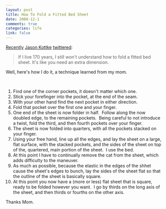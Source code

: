 ```yaml
--- 
layout: post
title: How To Fold a Fitted Bed Sheet
date: 2008-12-1
comments: true
categories: life
link: false
---
```

<a title="A tweet" href="http://twitter.com/jkottke/status/1019760669">Recently</a> <a title="Kottke.net" href="http://kottke.net">Jason Kottke</a> <a title="Twitter" href="http://twitter.com">twittered</a>:
<blockquote>If I live 170 years, I still won't understand how to fold a fitted bed sheet. It's like you need an extra dimension.</blockquote>
Well, here's how I do it, a technique learned from my mom.

 
<ol>
	<li>Find one of the corner pockets, it doesn't matter which one.</li>
	<li>Stick your forefinger into the pocket, at the end of the seam.</li>
	<li>With your other hand find the next pocket in either direction.</li>
	<li>Fold that pocket over the first one and your finger.</li>
	<li>One end of the sheet is now folder in half.  Follow along the now doubled edge, to the remaining pockets.  Being careful to not introduce a twist, fold the third, and then fourth pockets over your finger.</li>
	<li>The sheet is now folded into quarters, with all the pockets stacked on your finger.</li>
	<li>Using your free hand, line up all the edges, and lay the sheet on a large, flat surface, with the stacked pockets, and the sides of the sheet on top of the, quartered, main portion of the sheet.  I use the bed.</li>
	<li>At this point I have to continually remove the cat from the sheet, which adds difficulty to the maneuver.</li>
	<li>As much as possible, because the elastic in the edges of the shhet cause the sheet's edges to bunch, lay the sides of the sheet flat so that the outline of the sheet is basically square.  </li>
	<li>At this point you now have a (more or less) flat sheet that is square, ready to be folded however you want.  I go by thirds on the long axis of the sheet, and then thirds or fourths on the other axis.</li>
</ol>
<div>Thanks Mom.</div>
